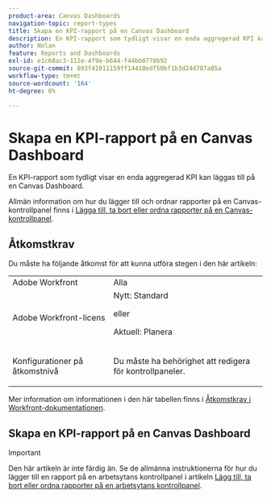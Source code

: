 ```yaml
---
product-area: Canvas Dashboards
navigation-topic: report-types
title: Skapa en KPI-rapport på en Canvas Dashboard
description: En KPI-rapport som tydligt visar en enda aggregerad KPI kan läggas till på en Canvas Dashboard.
author: Nolan
feature: Reports and Dashboards
exl-id: e1c68ac3-112e-4f9e-b644-f44bb0778b92
source-git-commit: 893f41011159ff14410edf50bf1b3d24d787a85a
workflow-type: tm+mt
source-wordcount: '164'
ht-degree: 0%

---
```


# Skapa en KPI-rapport på en Canvas Dashboard

En KPI-rapport som tydligt visar en enda aggregerad KPI kan läggas till på en Canvas Dashboard.

Allmän information om hur du lägger till och ordnar rapporter på en Canvas-kontrollpanel finns i [Lägga till, ta bort eller ordna rapporter på en Canvas-kontrollpanel](/help/quicksilver/reports-and-dashboards/canvas-dashboards/manage-canvas-dashboards/add-remove-arrange-reports.md).

## Åtkomstkrav

Du måste ha följande åtkomst för att kunna utföra stegen i den här artikeln:

<table style="table-layout:auto"> 
 <col> 
 <col> 
 <tbody> 
  <tr> 
   <td role="rowheader">Adobe Workfront</td> 
   <td>Alla</td> 
  </tr> 
  <tr> 
   <td role="rowheader">Adobe Workfront-licens</td> 
   <td>Nytt: Standard
   <p>eller</p>
   <p>Aktuell: Planera</p></td> 
  </tr> 
  <tr> 
   <td role="rowheader">Konfigurationer på åtkomstnivå</td> 
   <td> <p>Du måste ha behörighet att redigera för kontrollpaneler.</p></td> 
  </tr> 
 </tbody> 
</table>

Mer information om informationen i den här tabellen finns i [Åtkomstkrav i Workfront-dokumentationen](/help/quicksilver/administration-and-setup/add-users/access-levels-and-object-permissions/access-level-requirements-in-documentation.md).

## Skapa en KPI-rapport på en Canvas Dashboard

>[!IMPORTANT]
>
>Den här artikeln är inte färdig än. Se de allmänna instruktionerna för hur du lägger till en rapport på en arbetsytans kontrollpanel i artikeln [Lägg till, ta bort eller ordna rapporter på en arbetsytans kontrollpanel](/help/quicksilver/reports-and-dashboards/canvas-dashboards/manage-canvas-dashboards/add-remove-arrange-reports.md).
